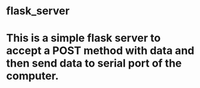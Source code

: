 # flask_server
# This is a simple flask server to accept a POST method with data and then send data to serial port of the computer.
